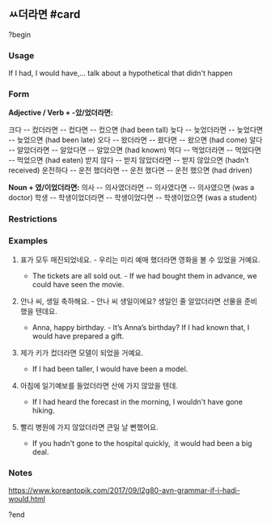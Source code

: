 ## ㅆ더라면 #card
?begin
### Usage
If I had, I would have,... talk about a hypothetical that didn't happen
### Form
**Adjective / Verb + -았/었더라면:**


크다 -- 컸더라면 -- 컸다면 -- 컸으면 (had been tall)
늦다 -- 늦었더라면 -- 늦었다면 -- 늦었으면 (had been late)
오다 -- 왔더라면 -- 왔다면 -- 왔으면 (had come)
알다 -- 알았더라면 -- 알았다면 -- 알았으면 (had known)
먹다 -- 먹었더라면 -- 먹었다면 -- 먹었으면 (had eaten)
받지 않다 -- 받지 않았더라면 -- 받지 않았으면 (hadn't received)
운전하다 -- 운전 했더라면 -- 운전 했다면 -- 운전 했으면 (had driven)

**Noun + 였/이었더라면:**
의사 -- 의사였더라면 -- 의사였다면 -- 의사였으면 (was a doctor)
학생 -- 학생이었더라면 -- 학생이었다면 -- 학생이었으면 (was a student)
### Restrictions
### Examples
1. 표가 모두 매진되었네요.
	- 우리는 미리 예매 했더라면 영화을 볼 수 있었을 거예요.

	* The tickets are all sold out.
		- If we had bought them in advance, we could have seen the movie.

2. 안나 씨, 생일 축하해요.
	- 안나 씨 생일이에요? 생일인 줄 알았더라면 선물을 준비했을 텐데요.

	* Anna, happy birthday.
		- It’s Anna’s birthday? If I had known that, I would have prepared a gift.

3. 제가 키가 컸더라면 모델이 되었을 거예요.

	* If I had been taller, I would have been a model.

4. 아침에 일기예보를 들었더라면 산에 가지 않았을 텐데.

	* If I had heard the forecast in the morning, I wouldn't have gone hiking.

5. 빨리 병원에 가지 않았더라면 큰일 날 뻔했어요.

	* If you hadn't gone to the hospital quickly,  it would had been a big deal.
### Notes
https://www.koreantopik.com/2017/09/l2g80-avn-grammar-if-i-hadi-would.html
<!--SR:!2025-08-20,25,230-->

?end